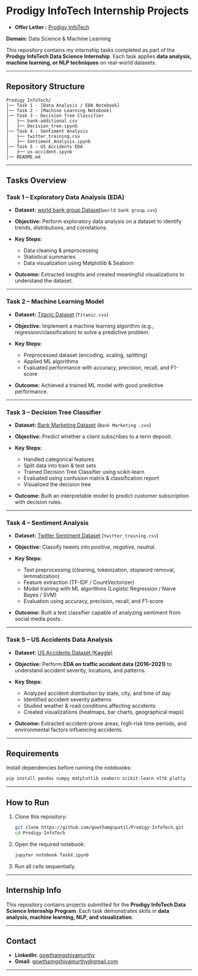 #  Prodigy InfoTech Internship Projects
* **Offer Letter :** [Prodigy InfoTech](https://drive.google.com/file/d/1nDV3hURFMv6FkRAUoSbGDnVX4bhOKmoZ/view?usp=drivesdk)

  
**Domain:** Data Science & Machine Learning

This repository contains my internship tasks completed as part of the **Prodigy InfoTech Data Science Internship**.
Each task applies **data analysis, machine learning, or NLP techniques** on real-world datasets.

---

##  Repository Structure

```
Prodigy InfoTech/
│── Task 1 - [Data Analysis / EDA Notebook]
│── Task 2 - [Machine Learning Notebook]
│── Task 3 - Decision Tree Classifier
│   ├── bank-additional.csv
│   ├── Decision_tree.ipynb
│── Task 4 - Sentiment Analysis
│   ├── twitter_training.csv
│   ├── Sentiment_Analysis.ipynb
│── Task 5 - US Accidents EDA
│   ├── us-accident.ipynb
│── README.md
```

---

##  Tasks Overview

###  Task 1 – Exploratory Data Analysis (EDA)

* **Dataset:** [world bank group Dataset](https://github.com/Prodigy-InfoTech/data-science-datasets/tree/main/Task%201)(`world bank group.cvs`)
* **Objective:** Perform exploratory data analysis on a dataset to identify trends, distributions, and correlations.
* **Key Steps:**

  * Data cleaning & preprocessing
  * Statistical summaries
  * Data visualization using Matplotlib & Seaborn
* **Outcome:** Extracted insights and created meaningful visualizations to understand the dataset.

---

###  Task 2 – Machine Learning Model

* **Dataset:** [Titanic Dataset](https://github.com/Prodigy-InfoTech/data-science-datasets/tree/main/Task%202) (`Titanic.cvs`)
* **Objective:** Implement a machine learning algorithm (e.g., regression/classification) to solve a predictive problem.
* **Key Steps:**

  * Preprocessed dataset (encoding, scaling, splitting)
  * Applied ML algorithms
  * Evaluated performance with accuracy, precision, recall, and F1-score
* **Outcome:** Achieved a trained ML model with good predictive performance.

---

###  Task 3 – Decision Tree Classifier

* **Dataset:** [Bank Marketing Dataset](https://archive.ics.uci.edu/ml/datasets/bank+marketing) (`Bank Marketing .cvs`)
* **Objective:** Predict whether a client subscribes to a term deposit.
* **Key Steps:**

  * Handled categorical features
  * Split data into train & test sets
  * Trained Decision Tree Classifier using scikit-learn
  * Evaluated using confusion matrix & classification report
  * Visualized the decision tree
* **Outcome:** Built an interpretable model to predict customer subscription with decision rules.

---

###  Task 4 – Sentiment Analysis

* **Dataset:** [Twitter Sentiment Dataset](https://www.kaggle.com/datasets) (`twitter_training.csv`)
* **Objective:** Classify tweets into *positive, negative, neutral*.
* **Key Steps:**

  * Text preprocessing (cleaning, tokenization, stopword removal, lemmatization)
  * Feature extraction (TF-IDF / CountVectorizer)
  * Model training with ML algorithms (Logistic Regression / Naive Bayes / SVM)
  * Evaluation using accuracy, precision, recall, and F1-score
* **Outcome:** Built a text classifier capable of analyzing sentiment from social media posts.

---

###  Task 5 – US Accidents Data Analysis

* **Dataset:** [US Accidents Dataset (Kaggle)](https://www.kaggle.com/datasets/sobhanmoosavi/us-accidents)
* **Objective:** Perform **EDA on traffic accident data (2016–2021)** to understand accident severity, locations, and patterns.
* **Key Steps:**

  * Analyzed accident distribution by state, city, and time of day
  * Identified accident severity patterns
  * Studied weather & road conditions affecting accidents
  * Created visualizations (heatmaps, bar charts, geographical maps)
* **Outcome:** Extracted accident-prone areas, high-risk time periods, and environmental factors influencing accidents.

---

##  Requirements

Install dependencies before running the notebooks:

```bash
pip install pandas numpy matplotlib seaborn scikit-learn nltk plotly
```

---

##  How to Run

1. Clone this repository:

   ```bash
   git clone https://github.com/gowthamgspatil/Prodigy-InfoTech.git
   cd Prodigy-InfoTech
   ```
2. Open the required notebook:

   ```bash
   jupyter notebook TaskX.ipynb
   ```
3. Run all cells sequentially.

---

##  Internship Info

This repository contains projects submitted for the **Prodigy InfoTech Data Science Internship Program**.
Each task demonstrates skills in **data analysis, machine learning, NLP, and visualization**.

---

##  Contact

* **LinkedIn**: [gowthamgshivamurthy](https://www.linkedin.com/in/gowthamgshivamuthy)
* **Gmail**: [gowthamgshivamurthy@gmail.com](mailto:gowthamgshivamurthy@gmail.com)
---
